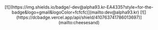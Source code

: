 <div align="center">
  [![](https://img.shields.io/badge/-dev@alpha93.kr-EA4335?style=for-the-badge&logo=gmail&logoColor=fcfcfc)](mailto:dev@alpha93.kr)
  [![](https://dcbadge.vercel.app/api/shield/410763741786013697)](mailto:cheesesand)
</div>
